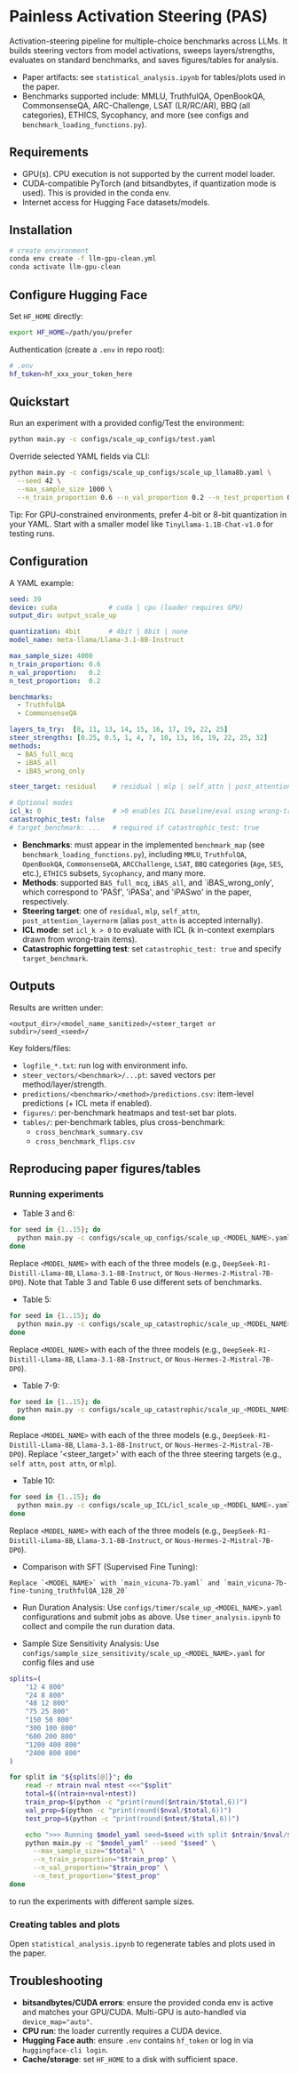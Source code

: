 # Painless Activation Steering (PAS)

Activation-steering pipeline for multiple-choice benchmarks across LLMs. It builds steering vectors from model activations, sweeps layers/strengths, evaluates on standard benchmarks, and saves figures/tables for analysis.

- Paper artifacts: see `statistical_analysis.ipynb` for tables/plots used in the paper.
- Benchmarks supported include: MMLU, TruthfulQA, OpenBookQA, CommonsenseQA, ARC-Challenge, LSAT (LR/RC/AR), BBQ (all categories), ETHICS, Sycophancy, and more (see configs and `benchmark_loading_functions.py`).

## Requirements

- GPU(s). CPU execution is not supported by the current model loader.
- CUDA-compatible PyTorch (and bitsandbytes, if quantization mode is used).  This is provided in the conda env.
- Internet access for Hugging Face datasets/models.

## Installation

```bash
# create environment
conda env create -f llm-gpu-clean.yml
conda activate llm-gpu-clean
```

## Configure Hugging Face

Set `HF_HOME` directly:
```bash
export HF_HOME=/path/you/prefer
```

Authentication (create a `.env` in repo root):
```bash
# .env
hf_token=hf_xxx_your_token_here
```

## Quickstart

Run an experiment with a provided config/Test the environment:
```bash
python main.py -c configs/scale_up_configs/test.yaml
```

Override selected YAML fields via CLI:
```bash
python main.py -c configs/scale_up_configs/scale_up_llama8b.yaml \
  --seed 42 \
  --max_sample_size 1000 \
  --n_train_proportion 0.6 --n_val_proportion 0.2 --n_test_proportion 0.2
```

Tip: For GPU-constrained environments, prefer 4-bit or 8-bit quantization in your YAML.  Start with a smaller model like `TinyLlama-1.1B-Chat-v1.0` for testing runs.

## Configuration

A YAML example:
```yaml
seed: 39
device: cuda             # cuda | cpu (loader requires GPU)
output_dir: output_scale_up

quantization: 4bit       # 4bit | 8bit | none
model_name: meta-llama/Llama-3.1-8B-Instruct

max_sample_size: 4000
n_train_proportion: 0.6
n_val_proportion:   0.2
n_test_proportion:  0.2

benchmarks:
  - TruthfulQA
  - CommonsenseQA

layers_to_try:  [8, 11, 13, 14, 15, 16, 17, 19, 22, 25]
steer_strengths: [0.25, 0.5, 1, 4, 7, 10, 13, 16, 19, 22, 25, 32]
methods:
  - BAS_full_mcq
  - iBAS_all
  - iBAS_wrong_only

steer_target: residual    # residual | mlp | self_attn | post_attention_layernorm

# Optional modes
icl_k: 0                  # >0 enables ICL baseline/eval using wrong-train exemplars
catastrophic_test: false
# target_benchmark: ...   # required if catastrophic_test: true
```

- **Benchmarks**: must appear in the implemented `benchmark_map` (see `benchmark_loading_functions.py`), including `MMLU`, `TruthfulQA`, `OpenBookQA`, `CommonsenseQA`, `ARCChallenge`, `LSAT`, `BBQ` categories (`Age`, `SES`, etc.), `ETHICS` subsets, `Sycophancy`, and many more.
- **Methods**: supported `BAS_full_mcq`, `iBAS_all`, and `iBAS_wrong_only', which correspond to 'PASf', 'iPASa', and 'iPASwo' in the paper, respectively.
- **Steering target**: one of `residual`, `mlp`, `self_attn`, `post_attention_layernorm` (alias `post_attn` is accepted internally).
- **ICL mode**: set `icl_k > 0` to evaluate with ICL (k in-context exemplars drawn from wrong-train items).
- **Catastrophic forgetting test**: set `catastrophic_test: true` and specify `target_benchmark`.

## Outputs

Results are written under:
```
<output_dir>/<model_name_sanitized>/<steer_target or subdir>/seed_<seed>/
```
Key folders/files:
- `logfile_*.txt`: run log with environment info.
- `steer_vectors/<benchmark>/...pt`: saved vectors per method/layer/strength.
- `predictions/<benchmark>/<method>/predictions.csv`: item-level predictions (+ ICL meta if enabled).
- `figures/`: per-benchmark heatmaps and test-set bar plots.
- `tables/`: per-benchmark tables, plus cross-benchmark:
  - `cross_benchmark_summary.csv`
  - `cross_benchmark_flips.csv`

## Reproducing paper figures/tables

### Running experiments

- Table 3 and 6:
```bash
for seed in {1..15}; do
  python main.py -c configs/scale_up_configs/scale_up_<MODEL_NAME>.yaml --seed $seed
done
```
Replace `<MODEL_NAME>` with each of the three models (e.g., `DeepSeek-R1-Distill-Llama-8B`, `Llama-3.1-8B-Instruct`, or `Nous-Hermes-2-Mistral-7B-DPO`).
Note that Table 3 and Table 6 use different sets of benchmarks.

- Table 5:
```bash
for seed in {1..15}; do
  python main.py -c configs/scale_up_catastrophic/scale_up_<MODEL_NAME>.yaml --seed $seed
done
```
Replace `<MODEL_NAME>` with each of the three models (e.g., `DeepSeek-R1-Distill-Llama-8B`, `Llama-3.1-8B-Instruct`, or `Nous-Hermes-2-Mistral-7B-DPO`).

- Table 7-9:
```bash
for seed in {1..15}; do
  python main.py -c configs/scale_up_catastrophic/scale_up_<MODEL_NAME>.yaml --seed $seed --steer_target <steer_target>
done
```
Replace `<MODEL_NAME>` with each of the three models (e.g., `DeepSeek-R1-Distill-Llama-8B`, `Llama-3.1-8B-Instruct`, or `Nous-Hermes-2-Mistral-7B-DPO`).
Replace '<steer_target>' with each of the three steering targets (e.g., `self attn`, `post attn`, or `mlp`).

- Table 10:
```bash
for seed in {1..15}; do
  python main.py -c configs/scale_up_ICL/icl_scale_up_<MODEL_NAME>.yaml --seed $seed
done
```
Replace `<MODEL_NAME>` with each of the three models (e.g., `DeepSeek-R1-Distill-Llama-8B`, `Llama-3.1-8B-Instruct`, or `Nous-Hermes-2-Mistral-7B-DPO`).

- Comparison with SFT (Supervised Fine Tuning):
```
Replace `<MODEL_NAME>` with `main_vicuna-7b.yaml` and `main_vicuna-7b-fine-tuning_truthfulQA_128_20`
```

- Run Duration Analysis:
Use `configs/timer/scale_up_<MODEL_NAME>.yaml` configurations and submit jobs as above.  Use `timer_analysis.ipynb` to collect and compile the run duration data.

- Sample Size Sensitivity Analysis:
Use `configs/sample_size_sensitivity/scale_up_<MODEL_NAME>.yaml` for config files and use

```bash
splits=(
    "12 4 800"
    "24 8 800"
    "48 12 800"
    "75 25 800"
    "150 50 800"
    "300 100 800"
    "600 200 800"
    "1200 400 800"
    "2400 800 800"
)

for split in "${splits[@]}"; do
    read -r ntrain nval ntest <<<"$split"
    total=$((ntrain+nval+ntest))
    train_prop=$(python -c "print(round($ntrain/$total,6))")
    val_prop=$(python -c "print(round($nval/$total,6))")
    test_prop=$(python -c "print(round($ntest/$total,6))")

    echo ">>> Running $model_yaml seed=$seed with split $ntrain/$nval/$ntest"
    python main.py -c "$model_yaml" --seed "$seed" \
      --max_sample_size="$total" \
      --n_train_proportion="$train_prop" \
      --n_val_proportion="$train_prop" \
      --n_test_proportion="$test_prop"
done
```
to run the experiments with different sample sizes.


### Creating tables and plots

Open `statistical_analysis.ipynb` to regenerate tables and plots used in the paper.

## Troubleshooting

- **bitsandbytes/CUDA errors**: ensure the provided conda env is active and matches your GPU/CUDA. Multi-GPU is auto-handled via `device_map="auto"`.
- **CPU run**: the loader currently requires a CUDA device.
- **Hugging Face auth**: ensure `.env` contains `hf_token` or log in via `huggingface-cli login`.
- **Cache/storage**: set `HF_HOME` to a disk with sufficient space.
